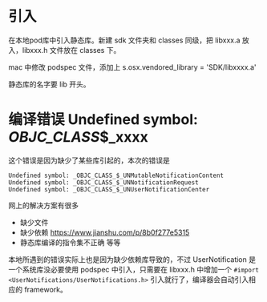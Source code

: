 # 引入

在本地pod库中引入静态库。新建 sdk 文件夹和 classes 同级，把 libxxx.a 放入，libxxx.h 文件放在 classes 下。

mac 中修改 podspec 文件，添加上  s.osx.vendored_library = 'SDK/libxxxx.a'

静态库的名字要 lib 开头。

# 编译错误 Undefined symbol: _OBJC_CLASS_$_xxxx

这个错误是因为缺少了某些库引起的，本次的错误是

    Undefined symbol: _OBJC_CLASS_$_UNMutableNotificationContent
    Undefined symbol: _OBJC_CLASS_$_UNNotificationRequest
    Undefined symbol: _OBJC_CLASS_$_UNUserNotificationCenter

网上的解决方案有很多 

- 缺少文件
- 缺少依赖 https://www.jianshu.com/p/8b0f277e5315
- 静态库编译的指令集不正确
等等

本地所遇到的错误实际上也是因为缺少依赖库导致的，不过 UserNotification 是一个系统库没必要使用 podspec 中引入，只需要在 libxxx.h 中增加一个 `#import <UserNotifications/UserNotifications.h>` 引入就行了，编译器会自动引入相应的 framework。